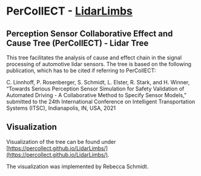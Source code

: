 # PerCollECT - [LidarLimbs](https://percollect.github.io/LidarLimbs/)
## Perception Sensor Collaborative Effect and Cause Tree (PerCollECT) - Lidar Tree

This tree facilitates the analysis of cause and effect chain in the signal processing of automotive lidar sensors. The tree is based on the following publication, which has to be cited if referring to PerCollECT:

C. Linnhoff, P. Rosenberger, S. Schmidt, L. Elster, R. Stark, and H. Winner, “Towards Serious Perception Sensor Simulation for Safety Validation of Automated Driving - A Collaborative Method to Specify Sensor Models,” submitted to the 24th International Conference on Intelligent Transportation Systems (ITSC), Indianapolis, IN, USA, 2021

## Visualization

Visualization of the tree can be found under [https://percollect.github.io/LidarLimbs/](https://percollect.github.io/LidarLimbs/).

The visualization was implemented by Rebecca Schmidt.